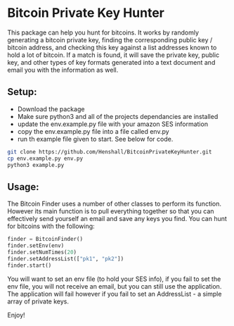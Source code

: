 # Bitcoin Private Key Hunter

This package can help you hunt for bitcoins. It works by randomly generating a bitcoin private key, finding the corresponding public key / bitcoin address, and checking this key against a list addresses known to hold a lot of bitcoin. If a match is found, it will save the private key, public key, and other types of key formats generated into a text document and email you with the information as well.

## Setup:
- Download the package
- Make sure python3 and all of the projects dependancies are installed
- update the env.example.py file with your amazon SES information
- copy the env.example.py file into a file called env.py
- run th example file given to start. See below for code.
```bash
git clone https://github.com/Henshall/BitcoinPrivateKeyHunter.git
cp env.example.py env.py
python3 example.py
```

## Usage:
The Bitcoin Finder uses a number of other classes to perform its function. However its main function is to pull everything together so that you can effectively send yourself an email and save any keys you find. You can hunt for bitcoins with the following:
```python
finder = BitcoinFinder()
finder.setEnv(env)
finder.setNumTimes(20)
finder.setAddressList(["pk1", "pk2"])
finder.start()
```

You will want to set an env file (to hold your SES info), if you fail to set the env file, you will not receive an email, but you can still use the application. The application will fail however if you fail to set an AddressList - a simple array of private keys.


Enjoy!

